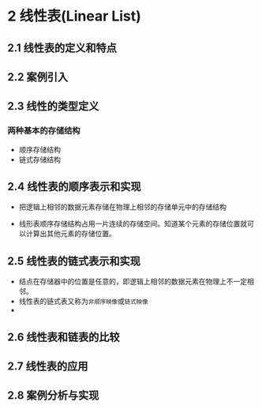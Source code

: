 # 2 线性表(Linear List)

## 2.1 线性表的定义和特点

## 2.2 案例引入

## 2.3 线性的类型定义

### 两种基本的存储结构

- 顺序存储结构
- 链式存储结构

## 2.4 线性表的顺序表示和实现

- 把逻辑上相邻的数据元素存储在物理上相邻的存储单元中的存储结构

- 线形表顺序存储结构占用一片连续的存储空间。知道某个元素的存储位置就可以计算出其他元素的存储位置。

## 2.5 线性表的链式表示和实现

- 结点在存储器中的位置是任意的，即逻辑上相邻的数据元素在物理上不一定相邻。
- 线性表的链式表又称为`非顺序映像`或`链式映像`
-

## 2.6 线性表和链表的比较

## 2.7 线性表的应用

## 2.8 案例分析与实现
